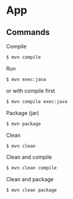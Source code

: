 # App

## Commands

Compile

```sh
$ mvn compile
```

Run

```sh
$ mvn exec:java
```

or with compile first

```sh
$ mvn compile exec:java
```

Package (jar)

```sh
$ mvn package
```

Clean

```sh
$ mvn clean
```

Clean and compile

```sh
$ mvn clean compile
```

Clean and package

```sh
$ mvn clean package
```
